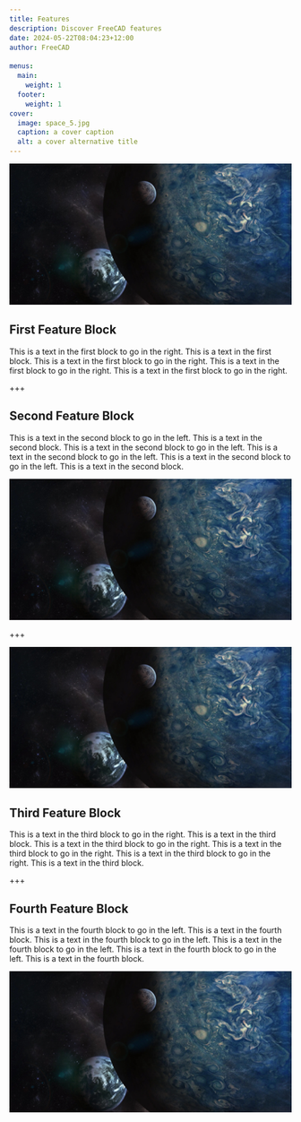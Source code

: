 ```yaml
---
title: Features
description: Discover FreeCAD features
date: 2024-05-22T08:04:23+12:00
author: FreeCAD

menus:
  main:
    weight: 1
  footer:
    weight: 1
cover:
  image: space_5.jpg
  caption: a cover caption
  alt: a cover alternative title
---
```


[![LINK TO GITHUB](space_5.jpg)](https://github.com/freecad 'Link to GitHub')

## First Feature Block

This is a text in the first block to go in the right. This is a text in the first block. This is a text in the first block to go in the right. This is a text in the first block to go in the right. This is a text in the first block to go in the right.

+++

## Second Feature Block

This is a text in the second block to go in the left. This is a text in the second block. This is a text in the second block to go in the left. This is a text in the second block to go in the left. This is a text in the second block to go in the left. This is a text in the second block.

![](space_5.jpg)

+++

![](space_5.jpg)

## Third Feature Block

This is a text in the third block to go in the right. This is a text in the third block. This is a text in the third block to go in the right. This is a text in the third block to go in the right. This is a text in the third block to go in the right. This is a text in the third block.

+++

## Fourth Feature Block

This is a text in the fourth block to go in the left. This is a text in the fourth block. This is a text in the fourth block to go in the left. This is a text in the fourth block to go in the left. This is a text in the fourth block to go in the left. This is a text in the fourth block.

![](space_5.jpg)
